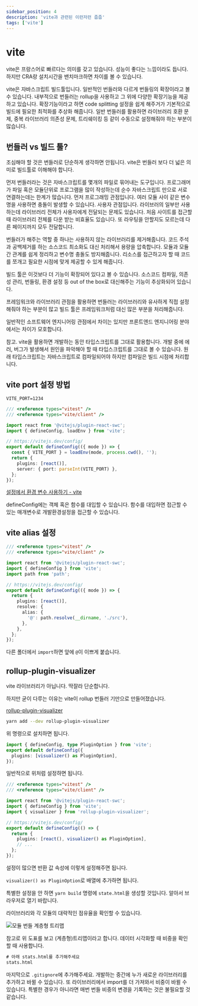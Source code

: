 ```yaml
---
sidebar_position: 4
description: 'vite과 관련된 이런저런 줍줍'
tags: ['vite']
---
```


# vite

<!-- [10분 테코톡] 도밥의 모듈 번들러와 빌드 도구 https://www.youtube.com/watch?v=xLziDinqBj0 -->

<!-- Module Bundlers Explained... Webpack, Rollup, Parcel, and Snowpack https://www.youtube.com/watch?v=5IG4UmULyoA -->

<!-- Vite in 100 Seconds https://www.youtube.com/watch?v=KCrXgy8qtjM -->

vite은 프랑스어로 빠르다는 의미를 갖고 있습니다. 성능이 좋다는 느낌이라도 듭니다. 하지만 CRA랑 설치시간을 밴치마크하면 차이를 볼 수 있습니다.

vite은 자바스크립트 빌드툴입니다. 일반적인 번들러와 다르게 번들링의 확장이라고 볼 수 있습니다. 내부적으로 번들러는 rollup을 사용하고 그 위에 다양한 확장기능을 제공하고 있습니다. 확장기능이라고 하면 code splitting 설정을 쉽게 해주거가 기본적으로 빌드에 필요한 최적화를 추상화 해줍니다. 일반 번들러를 활용하면 라이브러리 호환 문제, 중복 라이브러리 의존성 문제, 트리쉐이킹 등 같이 수동으로 설정해줘야 하는 부분이 많습니다.

## 번들러 vs 빌드 툴?

조심해야 할 것은 번들러로 단순하게 생각하면 안됩니다. vite은 번들러 보다 더 넓은 의미로 빌드툴로 이해해야 합니다.

먼저 번들러라는 것은 자바스크립트를 몇개의 파일로 묶어내는 도구입니다. 프로그래머가 파일 혹은 모듈단위로 프로그램을 많이 작성하는데 순수 자바스크립트 만으로 서로 연결하는데는 한계가 많습니다. 먼저 프로그래밍 관점입니다. 여러 모듈 사이 같은 변수명을 사용하면 충돌이 발생할 수 있습니다. 사용자 관점입니다. 라이브러의 일부만 사용하는데 라이브러리 전체가 사용자에게 전달되는 문제도 있습니다. 처음 사이트를 접근할 때 라이브러리 전체를 다운 받는 비효율도 있습니다. 또 라우팅을 안할지도 모르는데 다른 페이지까지 모두 전달합니다.

번들러가 해주는 역할 중 하나는 사용하지 않는 라이브러리를 제거해줍니다. 코드 주석과 공백제거를 하는 소스코드 최소화도 대신 처리해서 용량을 압축합니다. 모듈과 모듈간 관계를 쉽게 정리하고 변수명 충돌도 방지해줍니다. 리소스를 접근하고자 할 때 코드를 쪼개고 필요한 시점에 맞게 제공할 수 있게 해줍니다.

빌드 툴은 이것보다 더 기능이 확장되어 있다고 볼 수 있습니다. 소스코드 컴파일, 의존성 관리, 번들링, 환경 설정 등 out of the box로 대신해주는 기능이 추상화되어 있습니다.

프레임워크와 라이브러리 관점을 활용하면 번들러는 라이브러리와 유사하게 직접 설정해줘야 하는 부분이 많고 빌드 툴은 프레임워크처럼 대신 많은 부분을 처리해줍니다.

일반적인 소프트웨어 엔지니어링 관점에서 차이는 있지만 프론트엔드 엔지니어링 분야에서는 차이가 모호합니다.

참고. vite을 활용하면 개발하는 동안 타입스크립트를 그대로 활용합니다. 개발 중에 에러, 버그가 발생해서 원인을 파악해야 할 때 타입스크립트를 그대로 볼 수 있습니다. 원래 타입스크립트는 자바스크립트로 컴파일되어야 하지만 컴파일은 빌드 시점에 처리합니다.

## vite port 설정 방법

```env title=".env"
VITE_PORT=1234
```

```ts title="vite.config.ts"
/// <reference types="vitest" />
/// <reference types="vite/client" />

import react from '@vitejs/plugin-react-swc';
import { defineConfig, loadEnv } from 'vite';

// https://vitejs.dev/config/
export default defineConfig(({ mode }) => {
  const { VITE_PORT } = loadEnv(mode, process.cwd(), '');
  return {
    plugins: [react()],
    server: { port: parseInt(VITE_PORT) },
  };
});
```

[설정에서 환경 변수 사용하기 - vite](https://ko.vitejs.dev/config/#using-environment-variables-in-config)

defineConfig에는 객체 혹은 함수를 대입할 수 있습니다. 함수를 대입하면 접근할 수 있는 매개변수로 개발환경설정을 접근할 수 있습니다.

## vite alias 설정

```ts title="vite.config.ts"
/// <reference types="vitest" />
/// <reference types="vite/client" />

import react from '@vitejs/plugin-react-swc';
import { defineConfig } from 'vite';
import path from 'path';

// https://vitejs.dev/config/
export default defineConfig(({ mode }) => {
  return {
    plugins: [react()],
    resolve: {
      alias: {
        '@': path.resolve(__dirname, './src'),
      },
    },
  };
});
```

다른 폴더에서 `import`하면 앞에 `@`이 이쁘게 붙습니다.

<!--

@todo: 번들사이즈가 페이별로 고르지 않습니다. code splitting

rollup-plugin-visualizer: 추가하기

-->

## rollup-plugin-visualizer

vite 라이브러리가 아닙니다. 딱잘라 단순합니다.

하지만 굳이 다루는 이유는 vite이 rollup 번들러 기만으로 만들어졌습니다.

[rollup-plugin-visualizer](https://github.com/btd/rollup-plugin-visualizer)

```sh
yarn add --dev rollup-plugin-visualizer
```

위 명령으로 설치하면 됩니다.

```ts
import { defineConfig, type PluginOption } from 'vite';
export default defineConfig({
  plugins: [visualizer() as PluginOption],
});
```

일반적으로 위처럼 설정하면 됩니다.

```ts title="vite.config.ts"
/// <reference types="vitest" />
/// <reference types="vite/client" />

import react from '@vitejs/plugin-react-swc';
import { defineConfig } from 'vite';
import { visualizer } from 'rollup-plugin-visualizer';

// https://vitejs.dev/config/
export default defineConfig(() => {
  return {
    plugins: [react(), visualizer() as PluginOption],
    // ...
  };
});
```

설정이 많으면 반환 값 속성에 이렇게 설정해주면 됩니다.

`visualizer() as PluginOption`로 배열에 추가하면 됩니다.

특별한 설정을 안 하면 `yarn build` 명령에 `state.html`을 생성할 것입니다. 알아서 브라우저로 열기 바랍니다.

라이브러리와 각 모듈의 대략적인 점유율을 확인할 수 있습니다.

![모듈 번들 계층형 트리맵](https://user-images.githubusercontent.com/84452145/266338159-1bca76e9-3e03-44cb-9603-b43705351e70.png)

참고로 위 도표를 보고 (계층형)트리맵이라고 합니다. 데이터 시각화할 때 비중을 확인할 때 사용합니다.

```txt title=".gitignore"
# 아래 stats.html를 추가해주세요
stats.html
```

마지막으로 `.gitignore`에 추가해주세요. 개발하는 중간에 누가 새로운 라이브러리를 추가하고 바뀔 수 있습니다. 또 라이브러리에서 import를 더 가져와서 비중이 바뀔 수 있습니다. 특별한 경우가 아니라면 매번 번들 비중의 변경을 기록하는 것은 불필요할 것 같습니다.
